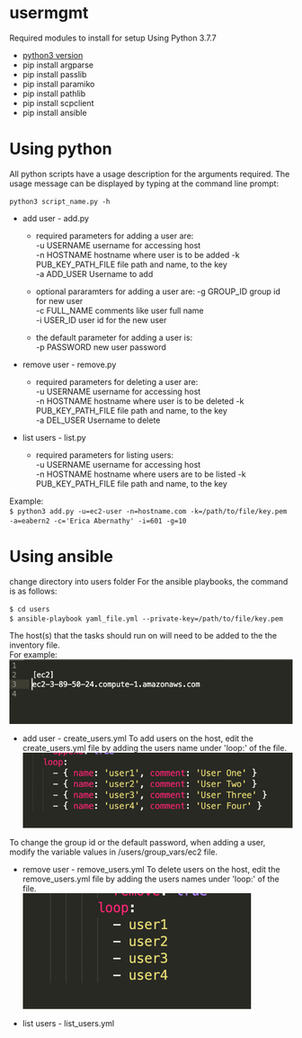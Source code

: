 # usermgmt

Required modules to install for setup
Using Python 3.7.7
* [python3 version](https://www.python.org/downloads/release/python-377/)
* pip install argparse
* pip install passlib
* pip install paramiko
* pip install pathlib
* pip install scpclient
* pip install ansible

Using python
============
All python scripts have a usage description for the arguments required.  The usage message can be displayed by typing at the command line prompt:  

`python3 script_name.py -h`

- add user - add.py
    - required parameters for adding a user are:  
    -u USERNAME           username for accessing host  
    -n HOSTNAME           hostname where user is to be added 
    -k PUB_KEY_PATH_FILE  file path and name, to the key   
    -a ADD_USER           Username to add  
    
    - optional pararamters for adding a user are:
    -g GROUP_ID           group id for new user  
    -c FULL_NAME          comments like user full name  
    -i USER_ID            user id for the new user 
    
    - the default parameter for adding a user is:  
    -p PASSWORD           new user password  

- remove user - remove.py
    - required parameters for deleting a user are:  
    -u USERNAME           username for accessing host  
    -n HOSTNAME           hostname where user is to be deleted 
    -k PUB_KEY_PATH_FILE  file path and name, to the key   
    -a DEL_USER           Username to delete  
    
- list users - list.py
    - required parameters for listing users:  
    -u USERNAME           username for accessing host  
    -n HOSTNAME           hostname where users are to be listed
    -k PUB_KEY_PATH_FILE  file path and name, to the key   

Example:  
`$ python3 add.py -u=ec2-user -n=hostname.com -k=/path/to/file/key.pem -a=eabern2 -c='Erica Abernathy' -i=601 -g=10`


Using ansible
=============

change directory into users folder
For the ansible playbooks, the command is as follows:

`$ cd users`  
`$ ansible-playbook yaml_file.yml --private-key=/path/to/file/key.pem`

The host(s) that the tasks should run on will need to be added to the the inventory file.  
For example:
 ![hosts](https://github.com/eabern2/usermgmt/blob/master/images/hosts.png)
 
- add user - create_users.yml
To add users on the host, edit the create_users.yml file by adding the users name under 'loop:' of the file.  
 ![loop](https://github.com/eabern2/usermgmt/blob/master/images/loop.png)

To change the group id or the default password, when adding a user, modify the variable values in /users/group_vars/ec2 file.
 
- remove user - remove_users.yml
To delete users on the host, edit the remove_users.yml file by adding the users names under 'loop:' of the file.  
 ![loop2](https://github.com/eabern2/usermgmt/blob/master/images/loop2.png)
 
- list users - list_users.yml
